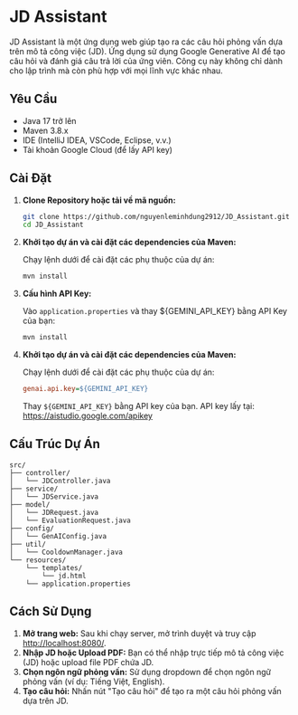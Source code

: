 # JD Assistant

JD Assistant là một ứng dụng web giúp tạo ra các câu hỏi phỏng vấn dựa trên mô tả công việc (JD). Ứng dụng sử dụng Google Generative AI để tạo câu hỏi và đánh giá câu trả lời của ứng viên. Công cụ này không chỉ dành cho lập trình mà còn phù hợp với mọi lĩnh vực khác nhau.

## Yêu Cầu

- Java 17 trở lên
- Maven 3.8.x
- IDE (IntelliJ IDEA, VSCode, Eclipse, v.v.)
- Tài khoản Google Cloud (để lấy API key)

## Cài Đặt

1. **Clone Repository hoặc tải về mã nguồn:**

    ```bash
    git clone https://github.com/nguyenleminhdung2912/JD_Assistant.git
    cd JD_Assistant
    ```
    
2. **Khởi tạo dự án và cài đặt các dependencies của Maven:**

    Chạy lệnh dưới để cài đặt các phụ thuộc của dự án:

    ```bash
    mvn install
    ```
3. **Cấu hình API Key:**

    Vào `application.properties` và thay ${GEMINI_API_KEY} bằng API Key của bạn:

    ```bash
    mvn install
    ```
4. **Khởi tạo dự án và cài đặt các dependencies của Maven:**

    Chạy lệnh dưới để cài đặt các phụ thuộc của dự án:

    ```ini
    genai.api.key=${GEMINI_API_KEY}
    ```
    Thay `${GEMINI_API_KEY}` bằng API key của bạn. API key lấy tại: https://aistudio.google.com/apikey

## Cấu Trúc Dự Án

```
src/
├── controller/
│   └── JDController.java
├── service/
│   └── JDService.java
├── model/
│   └── JDRequest.java
│   └── EvaluationRequest.java
├── config/
│   └── GenAIConfig.java
├── util/
│   └── CooldownManager.java
└── resources/
    └── templates/
        └── jd.html
    └── application.properties
```

## Cách Sử Dụng

1. **Mở trang web:** Sau khi chạy server, mở trình duyệt và truy cập [http://localhost:8080/](http://localhost:8080/).
2. **Nhập JD hoặc Upload PDF:** Bạn có thể nhập trực tiếp mô tả công việc (JD) hoặc upload file PDF chứa JD.
3. **Chọn ngôn ngữ phỏng vấn:** Sử dụng dropdown để chọn ngôn ngữ phỏng vấn (ví dụ: Tiếng Việt, English).
4. **Tạo câu hỏi:** Nhấn nút "Tạo câu hỏi" để tạo ra một câu hỏi phỏng vấn dựa trên JD.
